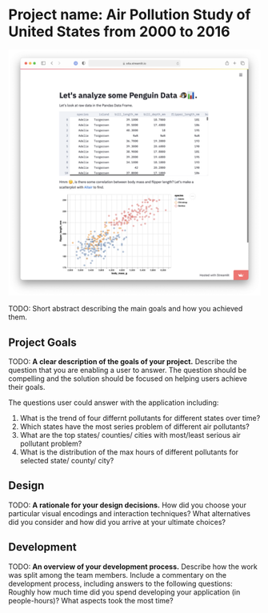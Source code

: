 # Project name: Air Pollution Study of United States from 2000 to 2016

![A screenshot of your application. Could be a GIF.](screenshot.png)

TODO: Short abstract describing the main goals and how you achieved them.

## Project Goals

TODO: **A clear description of the goals of your project.** Describe the question that you are enabling a user to answer. The question should be compelling and the solution should be focused on helping users achieve their goals. 

The questions user could answer with the application including:
1. What is the trend of four differnt pollutants for different states over time?
2. Which states have the most series problem of different air pollutants?
3. What are the top states/ counties/ cities with most/least serious air pollutant problem?
4. What is the distribution of the max hours of different pollutants for selected state/ county/ city?

## Design

TODO: **A rationale for your design decisions.** How did you choose your particular visual encodings and interaction techniques? What alternatives did you consider and how did you arrive at your ultimate choices?

## Development

TODO: **An overview of your development process.** Describe how the work was split among the team members. Include a commentary on the development process, including answers to the following questions: Roughly how much time did you spend developing your application (in people-hours)? What aspects took the most time?
